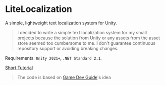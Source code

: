 # LiteLocalization
A simple, lightweight text localization system for Unity.

> I decided to write a simple text localization system for my small projects because the solution from Unity or any assets from the asset store seemed too cumbersome to me. I don't guarantee continuous repository support or avoiding breaking changes.

Requirements: `Unity 2021+`, `.NET Standard 2.1`.

[Short Tutorial](https://www.youtube.com/watch?v=PcedFefs1SI)

> The code is based on [Game Dev Guide](https://www.youtube.com/watch?v=c-dzg4M20wY)'s idea
